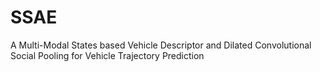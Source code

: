# SSAE
A Multi-Modal States based Vehicle Descriptor and Dilated Convolutional Social Pooling for Vehicle Trajectory Prediction
